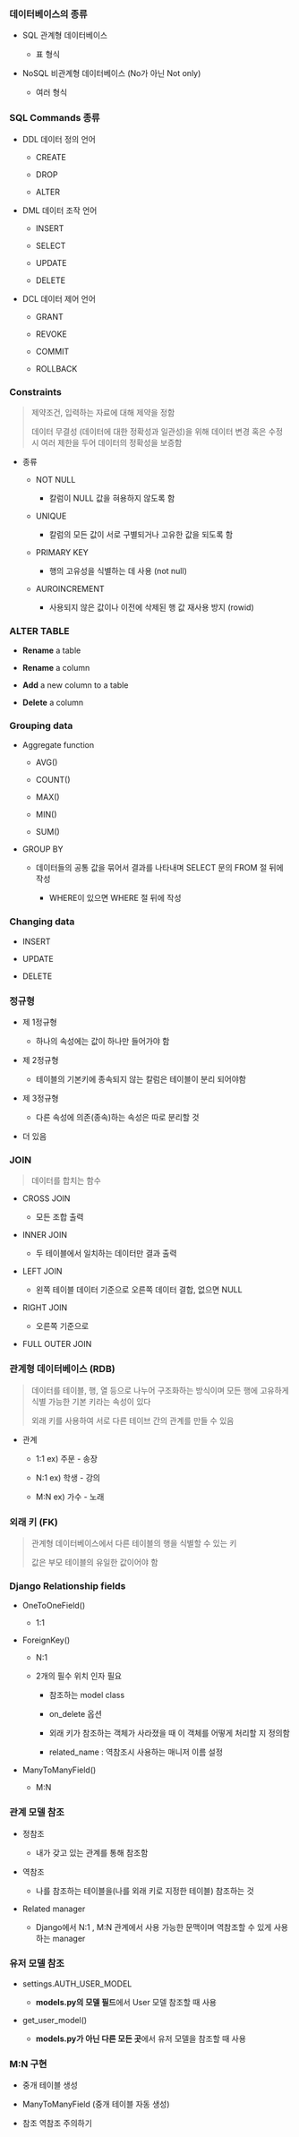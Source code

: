 ### 데이터베이스의 종류

- SQL 관계형 데이터베이스
  
  - 표 형식

- NoSQL 비관계형 데이터베이스 (No가 아닌 Not only)
  
  - 여러 형식

### SQL Commands 종류

- DDL 데이터 정의 언어
  
  - CREATE
  
  - DROP
  
  - ALTER

- DML 데이터 조작 언어
  
  - INSERT
  
  - SELECT
  
  - UPDATE
  
  - DELETE

- DCL 데이터 제어 언어
  
  - GRANT
  
  - REVOKE
  
  - COMMIT
  
  - ROLLBACK

### Constraints

> 제약조건, 입력하는 자료에 대해 제약을 정함
> 
> 데이터 무결성 (데이터에 대한 정확성과 일관성)을 위해 데이터 변경 혹은 수정 시 여러 제한을 두어 데이터의 정확성을 보증함

- 종류
  
  - NOT NULL
    
    - 칼럼이 NULL 값을 혀용하지 않도록 함
  
  - UNIQUE
    
    - 칼럼의 모든 값이 서로 구별되거나 고유한 값을 되도록 함
  
  - PRIMARY KEY
    
    - 행의 고유성을 식별하는 데 사용 (not null)
  
  - AUROINCREMENT
    
    - 사용되지 않은 값이나 이전에 삭제된 행 값 재사용 방지 (rowid)

### ALTER TABLE

- **Rename** a table

- **Rename** a column

- **Add** a new column to a table

- **Delete** a column

### Grouping data

- Aggregate function
  
  - AVG()
  
  - COUNT()
  
  - MAX()
  
  - MIN()
  
  - SUM()

- GROUP BY
  
  - 데이터들의 공통 값을 묶어서 결과를 나타내며 SELECT 문의 FROM 절 뒤에 작성
    
    - WHERE이 있으면 WHERE 절 뒤에 작성

### Changing data

- INSERT

- UPDATE

- DELETE

### 정규형

- 제 1정규형
  
  - 하나의 속성에는 값이 하나만 들어가야 함

- 제 2정규형
  
  - 테이블의 기본키에 종속되지 않는 칼럼은 테이블이 분리 되어야함

- 제 3정규형
  
  - 다른 속성에 의존(종속)하는 속성은 따로 분리할 것

- 더 있음

### JOIN

> 데이터를 합치는 함수

- CROSS JOIN
  
  - 모든 조합 출력

- INNER JOIN
  
  - 두 테이블에서 일치하는 데이터만 결과 출력

- LEFT JOIN
  
  - 왼쪽 테이블 데이터 기준으로 오른쪽 데이터 결합, 없으면 NULL

- RIGHT JOIN
  
  - 오른쪽 기준으로

- FULL OUTER JOIN

### 관계형 데이터베이스 (RDB)

> 데이터를 테이블, 행, 열 등으로 나누어 구조화하는 방식이며 모든 행에 고유하게 식별 가능한 기본 키라는 속성이 있다
> 
> 외래 키를 사용하여 서로 다른 테이브 간의 관계를 만들 수 있음

- 관계
  
  - 1:1 ex) 주문 - 송장
  
  - N:1 ex) 학생 - 강의
  
  - M:N ex) 가수 - 노래

### 외래 키 (FK)

> 관계형 데이터베이스에서 다른 테이블의 행을 식별할 수 있는 키
> 
> 값은 부모 테이블의 유일한 값이어야 함

### Django Relationship fields

- OneToOneField() 
  
  - 1:1

- ForeignKey()
  
  - N:1
  
  - 2개의 필수 위치 인자 필요
    
    - 참조하는 model class
    
    - on_delete 옵션
    
    - 외래 키가 참조하는 객체가 사라졌을 때 이 객체를 어떻게 처리할 지 정의함
    
    - related_name :  역참조시 사용하는 매니저 이름 설정

- ManyToManyField()
  
  - M:N

### 관계 모델 참조

- 정참조
  
  - 내가 갖고 있는 관계를 통해 참조함

- 역참조
  
  - 나를 참조하는 테이블을(나를 외래 키로 지정한 테이블) 참조하는 것

- Related manager
  
  - Django에서 N:1 , M:N 관계에서 사용 가능한 문맥이며 역참조할 수 있게 사용하는 manager 

### 유저 모델 참조

- settings.AUTH_USER_MODEL
  
  - **models.py의 모델 필드**에서 User 모델 참조할 때 사용

- get_user_model()
  
  - **models.py가 아닌 다른 모든 곳**에서 유저 모델을 참조할 때 사용

### M:N 구현

- 중개 테이블 생성

- ManyToManyField (중개 테이블 자동 생성)

- 참조 역참조 주의하기
